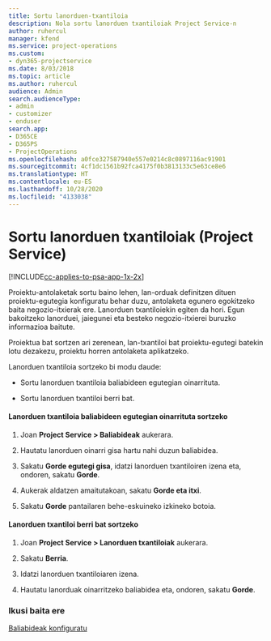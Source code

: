 ```yaml
---
title: Sortu lanorduen-txantiloia
description: Nola sortu lanorduen txantiloiak Project Service-n
author: ruhercul
manager: kfend
ms.service: project-operations
ms.custom:
- dyn365-projectservice
ms.date: 8/03/2018
ms.topic: article
ms.author: ruhercul
audience: Admin
search.audienceType:
- admin
- customizer
- enduser
search.app:
- D365CE
- D365PS
- ProjectOperations
ms.openlocfilehash: a0fce327587940e557e0214c8c0897116ac91901
ms.sourcegitcommit: 4cf1dc1561b92fca4175f0b3813133c5e63ce8e6
ms.translationtype: HT
ms.contentlocale: eu-ES
ms.lasthandoff: 10/28/2020
ms.locfileid: "4133038"
---
```

# <a name="create-a-work-hours-template-project-service"></a>Sortu lanorduen txantiloiak (Project Service)

[!INCLUDE[cc-applies-to-psa-app-1x-2x](../includes/cc-applies-to-psa-app-1x-2x.md)]

Proiektu-antolaketak sortu baino lehen, lan-orduak definitzen dituen proiektu-egutegia konfiguratu behar duzu, antolaketa egunero egokitzeko baita negozio-itxierak ere. Lanorduen txantiloiekin egiten da hori. Egun bakoitzeko lanorduei, jaiegunei eta besteko negozio-itxierei buruzko informazioa baitute.  
  
 Proiektua bat sortzen ari zerenean, lan-txantiloi bat proiektu-egutegi batekin lotu dezakezu, proiektu horren antolaketa aplikatzeko.  
  
 Lanorduen txantiloia sortzeko bi modu daude:  
  
-   Sortu lanorduen txantiloia baliabideen egutegian oinarrituta.  
  
-   Sortu lanorduen txantiloi berri bat.  
  
#### <a name="to-create-a-work-hours-template-based-on-a-resources-calendar"></a>Lanorduen txantiloia baliabideen egutegian oinarrituta sortzeko  
  
1.  Joan **Project Service > Baliabideak** aukerara.  
  
2.  Hautatu lanorduen oinarri gisa hartu nahi duzun baliabidea.  
  
3.  Sakatu **Gorde egutegi gisa**, idatzi lanorduen txantiloiren izena eta, ondoren, sakatu **Gorde**.  
  
4.  Aukerak aldatzen amaitutakoan, sakatu **Gorde eta itxi**.  
  
5.  Sakatu **Gorde** pantailaren behe-eskuineko izkineko botoia.  
  
#### <a name="to-create-a-new-work-hours-template"></a>Lanorduen txantiloi berri bat sortzeko  
  
1.  Joan **Project Service > Lanorduen txantiloiak** aukerara.  
  
2.  Sakatu **Berria**.  
  
3.  Idatzi lanorduen txantiloiaren izena.  
  
4.  Hautatu lanorduak oinarritzeko baliabidea eta, ondoren, sakatu **Gorde**.  
  
### <a name="see-also"></a>Ikusi baita ere  
 [Baliabideak konfiguratu](../psa/set-up-resources.md)
